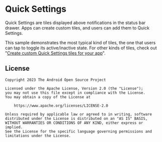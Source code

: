 Quick Settings
==============

Quick Settings are tiles displayed above notifications in the status bar drawer. Apps can create
custom tiles, and users can add them to Quick Settings.

This sample demonstrates the most typical kind of tiles, the one that users can tap to toggle its
active/inactive state. For other kinds of tiles, check out
"[Create custom Quick Settings tiles for your app][1]".

[1]: https://developer.android.com/develop/ui/views/quicksettings-tiles

## License

```
Copyright 2023 The Android Open Source Project
 
Licensed under the Apache License, Version 2.0 (the "License");
you may not use this file except in compliance with the License.
You may obtain a copy of the License at

    https://www.apache.org/licenses/LICENSE-2.0

Unless required by applicable law or agreed to in writing, software
distributed under the License is distributed on an "AS IS" BASIS,
WITHOUT WARRANTIES OR CONDITIONS OF ANY KIND, either express or implied.
See the License for the specific language governing permissions and
limitations under the License.
```
